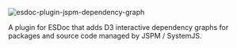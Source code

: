 ![esdoc-plugin-jspm-dependency-graph](http://i.imgur.com/UaSO6oJ.png)

A plugin for ESDoc that adds D3 interactive dependency graphs for packages and source code managed by JSPM / SystemJS.
